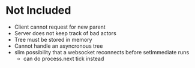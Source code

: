 # Not Included
- Client cannot request for new parent
- Server does not keep track of bad actors
- Tree must be stored in memory
- Cannot handle an asyncronous tree
- slim possibility that a websocket reconnects before setImmediate runs
  - can do process.next tick instead
